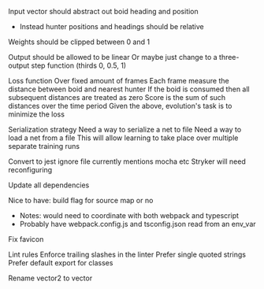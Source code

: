Input vector should abstract out boid heading and position
- Instead hunter positions and headings should be relative

Weights should be clipped between 0 and 1

Output should be allowed to be linear
Or maybe just change to a three-output step function (thirds 0, 0.5, 1)

Loss function
Over fixed amount of frames
Each frame measure the distance between boid and nearest hunter
If the boid is consumed then all subsequent distances are treated as zero
Score is the sum of such distances over the time period
Given the above, evolution's task is to minimize the loss

Serialization strategy
Need a way to serialize a net to file
Need a way to load a net from a file
This will allow learning to take place over multiple separate training runs

Convert to jest
ignore file currently mentions mocha etc
Stryker will need reconfiguring

Update all dependencies

Nice to have:
build flag for source map or no
- Notes: would need to coordinate with both webpack and typescript
- Probably have webpack.config.js and tsconfig.json read from an env_var

Fix favicon

Lint rules
Enforce trailing slashes in the linter
Prefer single quoted strings
Prefer default export for classes

Rename vector2 to vector